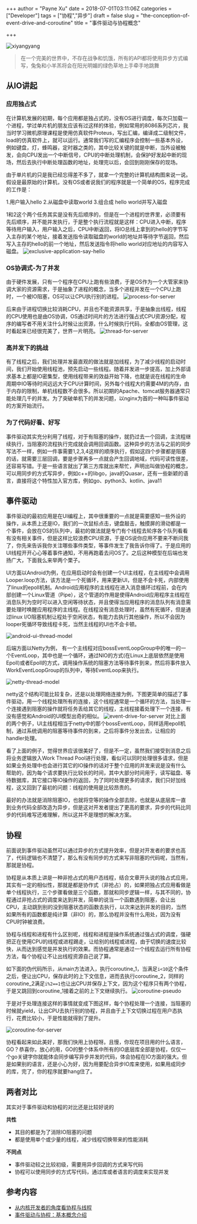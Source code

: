 +++
author = "Payne Xu"
date = 2018-07-01T03:11:06Z
categories = ["Developer"]
tags = ["协程","异步"]
draft = false
slug = "the-conception-of-event-drive-and-coroutine"
title = "事件驱动与协程概念"

+++

![xiyangyang](/storage/2018/06/xiyangyang.png)

> 在一个完美的世界中，不存在战争和饥饿，所有的API都将使用异步方式编写，兔兔和小羊羔将会在阳光明媚的绿色草地上手牵手地跳舞

<!--more-->

## 从IO讲起
### 应用独占式
在计算机发展的初期，每个应用都是独占式的，没有OS进行调度，每次只加载一个进程，学过单片机的朋友应该有过这样的体验，例如常用的8086系列芯片，我当时学习微机原理课程是使用仿真软件Proteus，写出汇编，编译成二级制文件，load的仿真软件上，就可以运行。通常我们写的汇编程序会控制一些基本外设，例如键盘，灯，蜂鸣器，定时器之类的，其中比较关键的就是中断，当外设被触发，会向CPU发出一个中断信号，CPU的中断处理机制，会保护好发起中断的现场，然后去执行中断处理函数的地址，处理完以后，会回到刚刚保存的现场。

由于单片机的只是我已经忘得差不多了，就拿一个完整的计算机结构图来说一说。假设是最原始的计算机，没有OS或者说我们的程序就是一个简单的OS，程序完成的工作是：

1.用户输入hello
2.从磁盘中读取world
3.组合成 hello world并写入磁盘

1和2这个两个任务其实是没有先后顺序的，但是在一个进程的世界里，必须要有先后顺序，并不能并发执行，于是整个执行流程就是这样：CPU进入中断，程序等待用户输入，用户输入之后，CPU中断返回，将IO总线上拿到的hello的字节写入主存的某个地址，接着发送指令读取磁盘的world的地址并等待字节返回，然后写入主存的hello的前一个地址，然后发送指令将hello world对应地址的内容写入磁盘。
![exclusive-application-say-hello](/storage/2018/06/exclusive-application-say-hello.png)

### OS协调式-为了并发
由于硬件发展，只有一个程序在CPU上跑有些浪费，于是OS作为一个大管家来协调大家的资源需求，于是抽象了进程的概念，当多个进程并发在一个CPU上跑时，一个被IO阻塞，OS可以让CPU执行别的进程。
![process-for-server](/storage/2018/06/process-for-server.png)

后来由于进程切换比较消耗CPU，并且也不能资源共享，于是抽象出线程，线程的CPU使用也是由OS协调，OS通过时间片的方法进行强占式CPU资源分配，程序的编写者不用关注什么时候让出资源，什么时候执行代码，全都由OS管理，这时看起来已经很完美了，世界一片明亮。
![thread-for-server](/storage/2018/06/thread-for-server.png)

### 高并发下的挑战
有了线程之后，我们处理并发最直观的做法就是加线程，为了减少线程的启动时间，我们开始使用线程池，预先启动一些线程。随着并发进一步提高，加上外部请求基本上都是IO密集型，使用线程带来的效益开始下降，也就是说在线程的生命周期中IO等待时间远远大于CPU计算时间，另外每个线程大约需要4M的内存，由于内存的限制，单机线程数不会很多。所以初期的Apache、tomcat服务器通常只能处理几千的并发。为了突破单机下的并发问题，以nginx为首的一种叫事件驱动的方案开始流行。

### 为了代码好看、好写
事件驱动其实充分利用了线程，对于有阻塞的操作，就扔过去一个回调，主流程继续执行，当阻塞的流程执行完成就会调用回调函数。这种异步的方法与之前的同步写法不一样，例如一件事需要1,2,3,4这样的顺序执行，假如这四个步骤都是阻塞的话，就需要三层回调，要是步骤再多一点就会产生回调地域，代码可读性很差，还容易写错。于是一些语言就出了第三方库就出来帮忙，声明出叫做协程的概念，可以用同步的方式写异步，例如c++的libgo，java的Quasar，还有一些新颖的语言，直接将这个特性加入官方库，例如go、python3、kotlin、java11

## 事件驱动

事件驱动的最初应用是在UI编程上，其中很重要的一点就是需要感知一些外设的操作，从本质上还是IO，我们的一次鼠标点击，键盘敲击，触摸屏的滑动都是一个事件，会放在OS的队列中，最初的做法就是专门有个线程去轮序各个队列看看有没有相关事件，但是这样比较浪费CPU资源，于是OS说你应用不要来不断问我了，你先来告诉我你关注哪些事件类型，等事件发生了我告诉你得了。于是应用的UI线程开开心心等着事件通知，不用再跑着去问OS了。之后这种模型在后端也发扬广大，下面我么来举两个栗子。

UI方面以Android为例，在应用启动时会有创建一个UI主线程，在主线程中会调用Looper.loop方法，该方法是一个死循环，用来更新UI，但是不会卡死，内部使用了linux的epoll机制。Android应用程序的主线程在进入消息循环过程前，会在内部创建一个Linux管道（Pipe），这个管道的作用是使得Android应用程序主线程在消息队列为空时可以进入空闲等待状态，并且使得当应用程序的消息队列有消息需要处理时唤醒应用程序的主线程。在线程没有消息处理时，虽然有死循环，但是通过linux I/O阻塞机制让程处于空闲状态，有能力去执行其他操作，所以不会因为looper死循环导致线程卡死，当然主线程的UI也不会卡顿。

![android-ui-thread-model](/storage/2018/06/android-ui-thread-model.png)


后端方面以Netty为例， 有一个主线程对应bossEventLoopGroup中的唯一的一个EventLoop，其中也是一个循环，通过NIO的方式(在Linux上底层依然是使用Epoll)或者Epoll的方式，调用操作系统的阻塞方法等待事件到来，然后将事件放入WorkEventLoopGroup的队列中，等待EventLoop来执行。

![netty-thread-model](/storage/2018/06/netty-thread-model.jpeg)

netty这个结构可能比较复杂，还是以处理网络连接为例，下图更简单的描述了事件驱动，用一个线程处理所有的连接，这个线程通常是一个循环的方法，当处理一个连接遇到阻塞的操作就将任务丢给其它的线程，主线程接着处理下一个连接，有没有感觉和Android的UI模型出奇的相似。
![event-drive-for-server](/storage/2018/06/event-drive-for-server.png)
对比上面的两个例子，UI主线程相当于netty中的那个bossEventLoop，同样适用epoll机制，通过系统调用的阻塞等待事件的到来，之后将事件分发出去，让相应的handler处理。

看了上面的例子，觉得世界应该很美好了，但是不一定，虽然我们接受到消息之后将业务逻辑放入Work Thread Pool进行处理，看似可以同时处理很多请求，但是如果业务处理中也会进行其它的IO操作的话对于整个应用的并发来说是没有什么帮助的，因为每个请求要执行比较长的时间，其中大部分时间用于，读写磁盘、等待数据库，其它接口等IO操作的返回，为了同时处理更多的请求，我们只好加线程，这又回到了最初的问题：线程的使用是比较昂贵的。

最好的办法就是消除阻塞IO，也就将空等的操作全部去除，也就是从底层库一直到业务代码全部改造为异步，但是这对开发者提出了更高的要求，异步的代码比同步的代码难写还难理解，所以这并不是理想的解决方案。

## 协程
前面说到事件驱动虽然可以通过异步的方式提升效率，但是对开发者的要求也高了，代码逻辑也不清楚了，那么有没有同步的方式来写非阻塞的代码呢，当然有，那就是协程。

协程是从本质上讲是一种非抢占式的用户态线程，结合文章开头说的独占式应用，其实有一定的相似性，那就是都是协作式（非抢占）的，如果把独占式应用看做是单个线程执行，三个步骤看做是三个函数，那就和同步逻辑一样，与其不同的，协程通过非抢占式的调度来达到并发，简单的说当一个函数遇到阻塞，会让出CPU，主动跳到别的没到阻塞状态的函数去执行，以次来达到并发的目的，当然如果所有的函数都是纯计算（非IO）的，那么协程并没有什么用处，因为没有CPU时钟被浪费。

协程与线程和进程有什么区别呢，线程和进程是操作系统通过强占式的调度，强硬把正在使用CPU的线程或进程踢走，让给别的线程或进程，由于切换的速度比较快，从而达到感觉是并发执行的效果。而协程通常是通过一个线程去运行所有协程方法，每个协程让不让出线程资源自己说了算。

如下面的伪代码所示，从main方法进入，执行coroutine_1，当满足`i<10`这个条件之后，便让出CPU，保存此时的上下文信息，进而去执行coroutine_2，同样的coroutine_2满足`i%2==1`也让出CPU并保存上下文，因为这个程序只有两个协程，于是又跳回到coroutine_1接着之前的上下文继续执行。
![coroutine-pseudo](/storage/2018/06/coroutine-pseudo.png)

于是对于处理连接这样的事情就变成下图这样，每个协程处理一个连接，当阻塞的时候就yield，让出CPU去执行别的协程，并且由于上下文切换过程在用户态执行，花费比较小，于是性能就得到了提升。

![coroutine-for-server](/storage/2018/06/coroutine-for-server.png)

协程看起来如此美好，那我们快用上协程呀。且慢，你现在项目用的什么语言，GO？恭喜你，放心的用，GO的整个体系中所有的IO底层库全部是协程，仅仅一个go关键字你就能体会同步编写异步并发的代码，体会协程在IO方面的强大。但是如果别的语言，还是小心为好，因为用要配合异步IO库来使用，如果用成同步的库，完了，你的程序就要hang住了。

## 两者对比

其实对于事件驱动和协程的对比还是比较好说的

**共性**

- 其目的都是为了消除IO阻塞的问题
- 都是使用单个或少量的线程，减少线程切换带来的性能消耗

**不同点**

- 事件驱动较之比较初级，需要用异步回调的方式来写代码
- 协程可以使用同步的方式写代码，通过库或者语言的调度来实现并发


## 参考内容
- [从内核开发者的角度看协程与线程](https://steemit.com/coroutine/@waterflier/7wnfah)
- [事件驱动与协程：基本概念介绍](https://zhuanlan.zhihu.com/p/31410589)